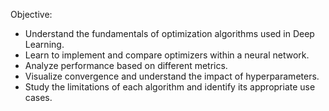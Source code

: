 Objective:
  - Understand the fundamentals of optimization algorithms used in Deep Learning.
  - Learn to implement and compare optimizers within a neural network.
  - Analyze performance based on different metrics.
  - Visualize convergence and understand the impact of hyperparameters.
  - Study the limitations of each algorithm and identify its appropriate use cases.
